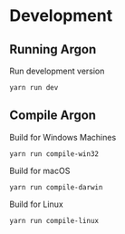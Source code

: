 # Development

## Running Argon

Run development version
```
yarn run dev
```

## Compile Argon

Build for Windows Machines
```
yarn run compile-win32
```

Build for macOS
```
yarn run compile-darwin
```

Build for Linux
```
yarn run compile-linux
```
